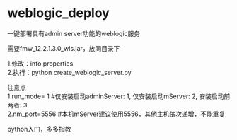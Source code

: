 # weblogic_deploy
一键部署具有admin server功能的weblogic服务  

需要fmw_12.2.1.3.0_wls.jar，放同目录下  

1.修改：info.properties  
2.执行：python create_weblogic_server.py  

注意点  
1.run_mode= 1 #仅安装启动adminServer: 1, 仅安装启动mServer: 2, 安装启动前两者: 3  
2.nm_port=5556 #本机mServer建议使用5556，其他主机依次递增，不能重复 

python入门，多多指教  
